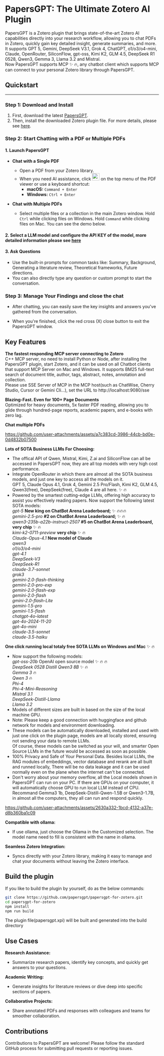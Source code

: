 # PapersGPT: The Ultimate Zotero AI Plugin
PapersGPT is a Zotero plugin that brings state-of-the-art Zotero AI capabilities directly into your research workflow, allowing you to chat PDFs in Zotero, quickly gain key detailed insight, generate summaries, and more. It supports GPT 5, Gemini, DeepSeek V3.1, Grok 4, ChatGPT, o1/o3/o4-mini, Claude, OpenRouter, SiliconFlow, gpt-oss, Kimi K2, GLM 4.5, DeepSeek R1 0528, Qwen3, Gemma 3, Llama 3.2 and Mistral.   
Now PapersGPT supports MCP :sparkles: :fire:, any chatbot client which supports MCP can connect to your personal Zotero library through PapersGPT.  

## Quickstart

***

### Step 1: Download and Install

1.  First, download the latest [PapersGPT](https://github.com/papersgpt/papersgpt-for-zotero/releases/download/papersgpt-v0.3.4/papersgpt-v0.3.4.xpi).  
2.  Then, install the downloaded Zotero plugin file. For more details, please see [here](https://www.papersgpt.com/quickstart).  

### Step 2: Start Chatting with a PDF or Multiple PDFs

#### 1. Launch PapersGPT

*   **Chat with a Single PDF**
    *   Open a PDF from your Zotero library.
    *   When you need AI assistance, click <img width="24" height="24" alt="papersgpt-logo" src="https://github.com/user-attachments/assets/5658ede0-131f-481c-93f0-b4072440524e" />
 on the top menu of the PDF viewer or use a keyboard shortcut:
        *   **macOS:** `Command + Enter`
        *   **Windows:** `Ctrl + Enter`

*   **Chat with Multiple PDFs**
    *   Select multiple files or a collection in the main Zotero window. Hold `Ctrl` while clicking files on Windows. Hold `Command` while clicking files on Mac. You can see the demo below.

#### 2. Select a LLM model and configure the API KEY of the model, more detailed information please see [here](https://www.papersgpt.com/models)

#### 3. Ask Questions

*   Use the built-in prompts for common tasks like: Summary, Background, Generating a literature review, Theoretical frameworks, Future directions.  
*   You can also directly type any question or custom prompt to start the conversation.  

### Step 3: Manage Your Findings and close the chat

*   After chatting, you can easily save the key insights and answers you've gathered from the conversation.  

*   When you're finished, click the red cross (X) close button to exit the PapersGPT window.

## Key Features  
**The fastest responding MCP server connecting to Zotero**  
C++ MCP server, no need to install Python or Node, after installing the PapersGPT plugin, start Zotero, and it can be used on all Chatbot clients that support MCP Server on Mac and Windows. It supports BM25 full-text search of document title, author, tags, abstract, notes, annotation and collection.  
Please use SSE Server of MCP in the MCP host(such as ChatWise, Cherry Studio, Cursor or Gemini Cli...), set the URL to http://localhost:9080/sse  

**Blazing-Fast. Even for 100+ Page Documents**  
Optimized for heavy documents, 5x faster PDF reading, allowing you to glide through hundred-page reports, academic papers, and e-books with zero lag.  

**Chat multiple PDFs**  

https://github.com/user-attachments/assets/a7c383cd-3986-44cb-bd0e-0d4832b07500

  
**Lots of SOTA Business LLMs For Choosing:**  
- The offical API of Qwen, Mistral, Kimi, Z.ai and SiliconFlow can all be accessed in PapersGPT now, they are all top models with very high cost performance.  
- Integrate OpenRouter in which there are almost all the SOTA business models, and just one key to access all the models on it.  
  GPT 5, Claude Opus 4.1, Grok 4, Gemini 2.5 Pro/Flash, Kimi K2, GLM 4.5, Qwen3(free), DeepSeek(free), Claude 4 are all here. :sparkles: :fire:   
- Powered by the smartest cutting-edge LLMs, offering high accuracy to assist you effectively reading papers. Now support the following latest SOTA models:  
  *gpt-5* **New king on ChatBot Arena Leaderboard;** :sparkles: :fire::fire::fire:  
  *gemini-2.5-pro* **#2 on ChatBot Arena Leaderboard;** :sparkles: :fire:  
  *qwen3-235b-a22b-instruct-2507* **#5 on ChatBot Arena Leaderboard, very chip** :sparkles: :fire:   
  *kimi-k2-0711-preview* **very chip** :sparkles: :fire:   
  *Claude-Opus-4.1* **New model of Claude**   
  *qwen3*  
  *o1/o3/o4-mini*   
  *gpt-4.1*   
  *DeepSeek-V3*     
  *DeepSeek-R1*   
  *claude-3.7-sonnet*   
  *grok3*   
  *gemini-2.0-flash-thinking*   
  *gemini-2.0-pro-exp*  
  *gemini-2.0-flash-exp*     
  *gemini-2.0-flash*    
  *gmini-2.0-flash-Lite*  
  *gemini-1.5-pro*  
  *gemini-1.5-flash*   
  *chatgpt-4o-latest*   
  *gpt-4o-2024-11-20*   
  *gpt-4o-mini*  
  *claude-3.5-sonnet*  
  *claude-3.5-haiku*  
  
**One click running local totaly free SOTA LLMs on Windows and Mac** :sparkles: :fire:  
- Now support the following models:  
  *gpt-oss-20b* OpenAI open source model :sparkles: :fire: :fire:   
  *DeepSeek 0528 Distill Qwen3 8B*  :sparkles: :fire:   
  *Gemma 3*  :fire:   
  *Qwen 3*  :fire:   
  *Phi-4*  
  *Phi-4-Mini-Reasoning*   
  *Mistral 3.1*  
  *DeepSeek-Distill-Llama*  
  *Llama 3.2*  
- Models of different sizes are built in based on the size of the local machine GPU.  
- Note: Please keep a good connection with huggingface and github network for models and environment downloading.
- These models can be automatically downloaded, installed and used with just one click on the plugin page, models are all locally stored, ensuring not sending your data to remote LLMs.  
  Of course, these models can be switched as your will, and smarter Open Source LLMs in the future would be accessed as soon as possible.  
- 100% Privacy and Safe of Your Personal Data. Besides local LLMs, the RAG modules of embeddings, vector database and rerank are all built and runned locally, There will be no data leakage and it can be used normally even on the plane when the internet can't be connected.  
- Don't worry about your memory overflow, all the Local models shown in PapersGPT can run on your PC. If there are GPUs on your computer, it will automatically choose GPU to run local LLM instead of CPU. Recommand Gemma3 1b, DeepSeek-Distill-Qwen-1.5B or Qwen3-1.7B, in almost all the computers, they all can run and respond quickly.    

https://github.com/user-attachments/assets/2630a332-1bcd-4132-a37e-d8b360ba1c09

 

**Compatible with ollama:**  

- If use ollama, just choose the Ollama in the Customized selection. The model name need to fill is consistent with the name in ollama.    

**Seamless Zotero Integration:**  

- Syncs directly with your Zotero library, making it easy to manage and chat your documents without leaving the Zotero interface.  

## Build the plugin

If you like to build the plugin by yourself, do as the below commands:

```bash
git clone https://github.com/papersgpt/papersgpt-for-zotero.git
cd papersgpt-for-zotero
npm install
npm run build
```
The plugin file(papersgpt.xpi) will be built and generated into the build directory
 
## Use Cases

**Research Assistance:**  

- Summarize research papers, identify key concepts, and quickly get answers to your questions.

**Academic Writing:** 

- Generate insights for literature reviews or dive deep into specific sections of papers.  

**Collaborative Projects:** 

- Share annotated PDFs and responses with colleagues and teams for smoother collaboration.
  
## Contributions

Contributions to PapersGPT are welcome! Please follow the standard GitHub process for submitting pull requests or reporting issues.

